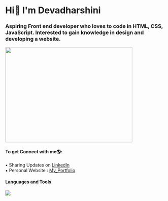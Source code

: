 # Hi👋 I'm Devadharshini

<h3>Aspiring Front end developer who loves to code in HTML, CSS, JavaScript. Interested to gain knowledge in design and developing a website.</h3>
<img src="https://www.motocms.com/blog/wp-content/uploads/2019/11/how-to-become-a-web-developer.jpg"  height="300" width="400">

<h4>To get Connect with me🌎:</h4>
▪ Sharing Updates on <a href="https://www.linkedin.com/in/devadharshinisk43/">LinkedIn</a><br>
▪ Personal Website : <a href="https://melodic-cat-268440.netlify.app">My_Portfolio</a>

<h4>Languages and Tools</h4>
<img src=https://www.google.com/imgres?imgurl=https%3A%2F%2Fwww.ujudebug.com%2Fwp-content%2Fuploads%2F2022%2F07%2Fhtml-logo-transparent.png&imgrefurl=https%3A%2F%2Fwww.ujudebug.com%2Ftechnologies%2Fhtml-logo-transparent%2F&tbnid=AQCdYWrwpjlRqM&vet=12ahUKEwj9yYiVhtP6AhUAk9gFHavCD3UQMygIegUIARDzAQ..i&docid=SxR5DalKBwSdVM&w=554&h=554&q=html%20logo&ved=2ahUKEwj9yYiVhtP6AhUAk9gFHavCD3UQMygIegUIARDzAQ>


